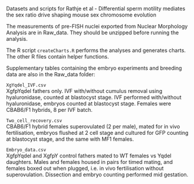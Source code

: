 Datasets and scripts for Rathje et al - Differential sperm motility mediates the sex ratio drive shaping mouse sex chromosome evolution

The measurements of pre-FISH nuclei exported from Nuclear Morphology Analysis are in Raw_data.
They should be unzipped before running the analysis.

The R script ```createCharts.R``` performs the analyses and generates charts. The other R files contain helper functions.

Supplementary tables containing the embryo experiments and breeding data are also in the Raw_data folder:

```XgYqdel_IVF.csv```  
XgfpYqdel fathers only. IVF with/without cumulus removal using hyaluronidase, counted at blastocyst stage. IVF performed with/without hyaluronidase, embryos counted at blastocyst stage. Females were CBAB6/F1 hybrids, 8 per IVF batch.

```Two_cell_recovery.csv```  
CBAB6/F1 hybrid females superovulated (2 per male), mated for in vivo fertilisation, embryos flushed at 2 cell stage and cultured for GFP counting at blastocyst stage, and the same with MF1 females.


```Embryo_data.csv```  
XgfpYqdel and XgfpY control fathers mated to WT females vs Yqdel daughters. Males and females housed in pairs for timed mating, and females boxed out when plugged, i.e. in vivo fertilisation without superovulation. Dissection and embryo counting performed mid gestation.